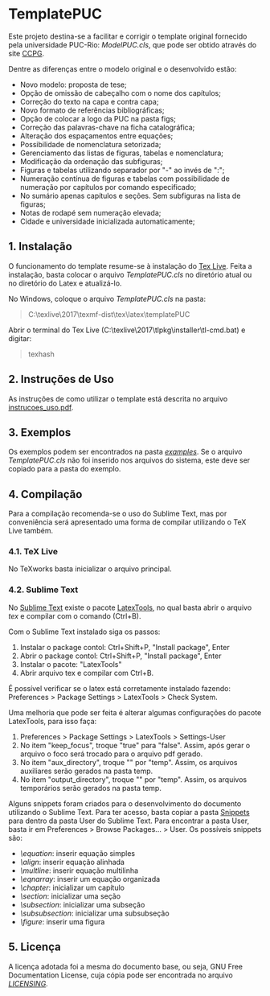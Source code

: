 # TemplatePUC
Este projeto destina-se a facilitar e corrigir o template original fornecido pela universidade PUC-Rio: *ModelPUC.cls*, que pode ser obtido através do site [CCPG](http://www.puc-rio.br/ensinopesq/ccpg/apresentacao_ted.html).

Dentre as diferenças entre o modelo original e o desenvolvido estão:

* Novo modelo: proposta de tese;
* Opção de omissão de cabeçalho com o nome dos capítulos;
* Correção do texto na capa e contra capa;
* Novo formato de referências bibliográficas;
* Opção de colocar a logo da PUC na pasta figs;
* Correção das palavras-chave na ficha catalográfica;
* Alteração dos espaçamentos entre equações;
* Possibilidade de nomenclatura setorizada;
* Gerenciamento das listas de figuras, tabelas e nomenclatura;
* Modificação da ordenação das subfiguras;
* Figuras e tabelas utilizando separador por "-" ao invés de ":";
* Numeração contínua de figuras e tabelas com possibilidade de numeração por capítulos por comando especificado;
* No sumário apenas capítulos e seções. Sem subfiguras na lista de figuras;
* Notas de rodapé sem numeração elevada;
* Cidade e universidade inicializada automaticamente;


## 1. Instalação
O funcionamento do template resume-se à instalação do [Tex Live](https://www.tug.org/texlive/acquire-netinstall.html). Feita a instalação, basta colocar o arquivo *TemplatePUC.cls* no diretório atual ou no diretório do Latex e atualizá-lo.

No Windows, coloque o arquivo *TemplatePUC.cls* na pasta:

> C:\texlive\2017\texmf-dist\tex\latex\templatePUC

Abrir o terminal do Tex Live (C:\texlive\2017\tlpkg\installer\tl-cmd.bat) e digitar:

> texhash


## 2. Instruções de Uso
As instruções de como utilizar o template está descrita no arquivo [instrucoes_uso.pdf](doc/InstrucoesUso/instrucoes_uso.pdf).

## 3. Exemplos
Os exemplos podem ser encontrados na pasta [*examples*](examples/). Se o arquivo *TemplatePUC.cls* não foi inserido nos arquivos do sistema, este deve ser copiado para a pasta do exemplo.

## 4. Compilação
Para a compilação recomenda-se o uso do Sublime Text, mas por conveniência será apresentado uma forma de compilar utilizando o TeX Live também.

### 4.1. TeX Live
No TeXworks basta inicializar o arquivo principal.

### 4.2. Sublime Text
No [Sublime Text](https://www.sublimetext.com/) existe o pacote [LatexTools](https://packagecontrol.io/packages/LaTeXTools), no qual basta abrir o arquivo *tex* e compilar com o comando (Ctrl+B).

Com o Sublime Text instalado siga os passos:
1. Instalar o package contol: Ctrl+Shift+P, "Install package", Enter
2. Abrir o package contol: Ctrl+Shift+P, "Install package", Enter
3. Instalar o pacote: "LatexTools"
4. Abrir arquivo tex e compilar com Ctrl+B.

É possível verificar se o latex está corretamente instalado fazendo:
Preferences > Package Settings > LatexTools > Check System.

Uma melhoria que pode ser feita é alterar algumas configurações do pacote LatexTools, para isso faça:
1. Preferences > Package Settings > LatexTools > Settings-User
2. No item "keep_focus", troque "true" para "false". Assim, após gerar o arquivo o foco será trocado para o arquivo pdf gerado.
3. No item "aux_directory", troque "" por "temp". Assim, os arquivos auxiliares serão gerados na pasta temp.
4. No item "output_directory", troque "" por "temp". Assim, os arquivos temporários serão gerados na pasta temp.

Alguns snippets foram criados para o desenvolvimento do documento utilizando o Sublime Text. Para ter acesso, basta copiar a pasta [Snippets](sublime_text/snippets) para dentro da pasta User do Sublime Text. Para encontrar a pasta User, basta ir em Preferences > Browse Packages... > User. Os possíveis snippets são:
* *\equation*: inserir equação simples
* *\align*: inserir equação alinhada
* *\multline*: inserir equação multilinha
* *\eqnarray*: inserir um equação organizada
* *\chapter*: inicializar um capítulo
* *\section*: inicializar uma seção
* *\subsection*: inicializar uma subseção
* *\subsubsection*: inicializar uma subsubseção
* *\figure*: inserir uma figura

## 5. Licença
A licença adotada foi a mesma do documento base, ou seja, GNU Free Documentation License, cuja cópia pode ser encontrada no arquivo [*LICENSING*](LICENSING).